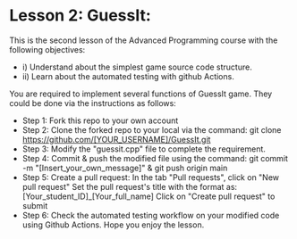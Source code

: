 # Lesson 2: GuessIt:
This is the second lesson of the Advanced Programming course with the following objectives:
* i) Understand about the simplest game source code structure.
* ii) Learn about the automated testing with github Actions.

You are required to implement several functions of GuessIt game. They could be done via the instructions as follows:

* Step 1: Fork this repo to your own account
* Step 2: Clone the forked repo to your local via the command: git clone https://github.com/[YOUR_USERNAME]/GuessIt.git
* Step 3: Modify the "guessit.cpp" file to complete the requirement.
* Step 4: Commit & push the modified file using the command: git commit -m "[Insert_your_own_message]" & git push origin main
* Step 5: Create a pull request:
In the tab "Pull requests", click on "New pull request"
Set the pull request's title with the format as: [Your_student_ID]_[Your_full_name]
Click on "Create pull request" to submit
* Step 6: Check the automated testing workflow on your modified code using Github Actions.
Hope you enjoy the lesson.
